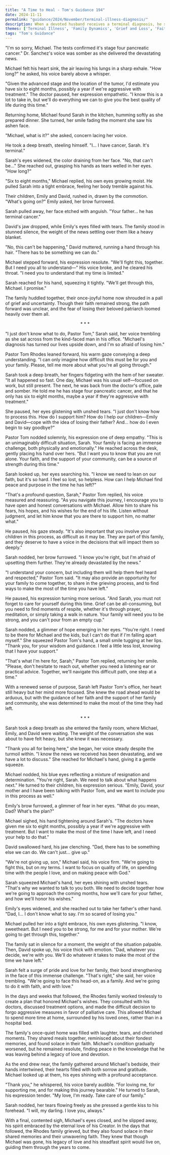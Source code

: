 ```yaml
---
title: "A Time to Heal - Tom's Guidance 194"
date: 2024-11-11
permalink: "guidance/2024/November/terminal-illness-diagnosis/"
description: When a devoted husband receives a terminal diagnosis, he struggles to find the strength and faith to navigate the profound challenges that lie ahead. Seeking guidance from Pastor Tom Rhodes, he embarks on a journey of self-discovery, reconnection with his family, and a deeper understanding of God's purpose, ultimately finding peace and purpose in the face of life's most difficult transition.
themes: ['Terminal Illness', 'Family Dynamics', 'Grief and Loss', 'Faith and Spirituality', 'Pastoral Guidance']
tags: "Tom's Guidance"
---
```

"I'm so sorry, Michael. The tests confirmed it's stage four pancreatic cancer." Dr. Sanchez's voice was somber as she delivered the devastating news.

Michael felt his heart sink, the air leaving his lungs in a sharp exhale. "How long?" he asked, his voice barely above a whisper.

"Given the advanced stage and the location of the tumor, I'd estimate you have six to eight months, possibly a year if we're aggressive with treatment." The doctor paused, her expression empathetic. "I know this is a lot to take in, but we'll do everything we can to give you the best quality of life during this time."

Returning home, Michael found Sarah in the kitchen, humming softly as she prepared dinner. She turned, her smile fading the moment she saw his ashen face.

"Michael, what is it?" she asked, concern lacing her voice.

He took a deep breath, steeling himself. "I... I have cancer, Sarah. It's terminal."

Sarah's eyes widened, the color draining from her face. "No, that can't be..." She reached out, grasping his hands as tears welled in her eyes. "How long?"

"Six to eight months," Michael replied, his own eyes growing moist. He pulled Sarah into a tight embrace, feeling her body tremble against his.

Their children, Emily and David, rushed in, drawn by the commotion. "What's going on?" Emily asked, her brow furrowed.

Sarah pulled away, her face etched with anguish. "Your father... he has terminal cancer."

David's jaw dropped, while Emily's eyes filled with tears. The family stood in stunned silence, the weight of the news settling over them like a heavy blanket.

"No, this can't be happening," David muttered, running a hand through his hair. "There has to be something we can do."

Michael stepped forward, his expression resolute. "We'll fight this, together. But I need you all to understand—" His voice broke, and he cleared his throat. "I need you to understand that my time is limited."

Sarah reached for his hand, squeezing it tightly. "We'll get through this, Michael. I promise."

The family huddled together, their once-joyful home now shrouded in a pall of grief and uncertainty. Though their faith remained strong, the path forward was unclear, and the fear of losing their beloved patriarch loomed heavily over them all.

<center>* * *</center>

"I just don't know what to do, Pastor Tom," Sarah said, her voice trembling as she sat across from the kind-faced man in his office. "Michael's diagnosis has turned our lives upside down, and I'm so afraid of losing him."

Pastor Tom Rhodes leaned forward, his warm gaze conveying a deep understanding. "I can only imagine how difficult this must be for you and your family. Please, tell me more about what you're all going through."

Sarah took a deep breath, her fingers fidgeting with the hem of her sweater. "It all happened so fast. One day, Michael was his usual self—focused on work, but still present. The next, he was back from the doctor's office, pale and somber. He told me he has stage four pancreatic cancer, and that he only has six to eight months, maybe a year if they're aggressive with treatment."

She paused, her eyes glistening with unshed tears. "I just don't know how to process this. How do I support him? How do I help our children—Emily and David—cope with the idea of losing their father? And... how do I even begin to say goodbye?"

Pastor Tom nodded solemnly, his expression one of deep empathy. "This is an unimaginably difficult situation, Sarah. Your family is facing an immense challenge, both physically and emotionally." He reached across the desk, gently placing his hand over hers. "But I want you to know that you are not alone. Your faith, and the support of your community, can be a source of strength during this time."

Sarah looked up, her eyes searching his. "I know we need to lean on our faith, but it's so hard. I feel so lost, so helpless. How can I help Michael find peace and purpose in the time he has left?"

"That's a profound question, Sarah," Pastor Tom replied, his voice measured and reassuring. "As you navigate this journey, I encourage you to have open and honest conversations with Michael. Allow him to share his fears, his hopes, and his wishes for the end of his life. Listen without judgment, and let him know that you are there to support him, no matter what."

He paused, his gaze steady. "It's also important that you involve your children in this process, as difficult as it may be. They are part of this family, and they deserve to have a voice in the decisions that will impact them so deeply."

Sarah nodded, her brow furrowed. "I know you're right, but I'm afraid of upsetting them further. They're already devastated by the news."

"I understand your concern, but including them will help them feel heard and respected," Pastor Tom said. "It may also provide an opportunity for your family to come together, to share in the grieving process, and to find ways to make the most of the time you have left."

He paused, his expression turning more serious. "And Sarah, you must not forget to care for yourself during this time. Grief can be all-consuming, but you need to find moments of respite, whether it's through prayer, meditation, or simply taking a walk in nature. Your family will need you to be strong, and you can't pour from an empty cup."

Sarah nodded, a glimmer of hope emerging in her eyes. "You're right. I need to be there for Michael and the kids, but I can't do that if I'm falling apart myself." She squeezed Pastor Tom's hand, a small smile tugging at her lips. "Thank you, for your wisdom and guidance. I feel a little less lost, knowing that I have your support."

"That's what I'm here for, Sarah," Pastor Tom replied, returning her smile. "Please, don't hesitate to reach out, whether you need a listening ear or practical advice. Together, we'll navigate this difficult path, one step at a time."

With a renewed sense of purpose, Sarah left Pastor Tom's office, her heart still heavy but her mind more focused. She knew the road ahead would be arduous, but with the guidance of her faith and the support of her family and community, she was determined to make the most of the time they had left.

<center>* * *</center>

Sarah took a deep breath as she entered the family room, where Michael, Emily, and David were waiting. The weight of the conversation she was about to have felt heavy, but she knew it was necessary.

"Thank you all for being here," she began, her voice steady despite the turmoil within. "I know the news we received has been devastating, and we have a lot to discuss." She reached for Michael's hand, giving it a gentle squeeze.

Michael nodded, his blue eyes reflecting a mixture of resignation and determination. "You're right, Sarah. We need to talk about what happens next." He turned to their children, his expression serious. "Emily, David, your mother and I have been talking with Pastor Tom, and we want to include you in this process as well."

Emily's brow furrowed, a glimmer of fear in her eyes. "What do you mean, Dad? What's the plan?"

Michael sighed, his hand tightening around Sarah's. "The doctors have given me six to eight months, possibly a year if we're aggressive with treatment. But I want to make the most of the time I have left, and I need your help to do that."

David swallowed hard, his jaw clenching. "Dad, there has to be something else we can do. We can't just... give up."

"We're not giving up, son," Michael said, his voice firm. "We're going to fight this, but on my terms. I want to focus on quality of life, on spending time with the people I love, and on making peace with God."

Sarah squeezed Michael's hand, her eyes shining with unshed tears. "That's why we wanted to talk to you both. We need to decide together how we're going to approach the coming months, how we'll care for your father, and how we'll honor his wishes."

Emily's eyes widened, and she reached out to take her father's other hand. "Dad, I... I don't know what to say. I'm so scared of losing you."

Michael pulled her into a tight embrace, his own eyes glistening. "I know, sweetheart. But I need you to be strong, for me and for your mother. We're going to get through this, together."

The family sat in silence for a moment, the weight of the situation palpable. Then, David spoke up, his voice thick with emotion. "Dad, whatever you decide, we're with you. We'll do whatever it takes to make the most of the time we have left."

Sarah felt a surge of pride and love for her family, their bond strengthening in the face of this immense challenge. "That's right," she said, her voice trembling. "We're going to face this head-on, as a family. And we're going to do it with faith, and with love."

In the days and weeks that followed, the Rhodes family worked tirelessly to create a plan that honored Michael's wishes. They consulted with his doctors, discussed treatment options, and made the difficult decision to forgo aggressive measures in favor of palliative care. This allowed Michael to spend more time at home, surrounded by his loved ones, rather than in a hospital bed.

The family's once-quiet home was filled with laughter, tears, and cherished moments. They shared meals together, reminisced about their fondest memories, and found solace in their faith. Michael's condition gradually worsened, but he remained resolute, finding peace in the knowledge that he was leaving behind a legacy of love and devotion.

As the end drew near, the family gathered around Michael's bedside, their hands intertwined, their hearts filled with both sorrow and gratitude. Michael looked up at them, his eyes shining with a profound acceptance.

"Thank you," he whispered, his voice barely audible. "For loving me, for supporting me, and for making this journey bearable." He turned to Sarah, his expression tender. "My love, I'm ready. Take care of our family."

Sarah nodded, her tears flowing freely as she pressed a gentle kiss to his forehead. "I will, my darling. I love you, always."

With a final, contented sigh, Michael's eyes closed, and he slipped away, his spirit embraced by the eternal love of his Creator. In the days that followed, the Rhodes family grieved, but they also found solace in their shared memories and their unwavering faith. They knew that though Michael was gone, his legacy of love and his steadfast spirit would live on, guiding them through the years to come.


